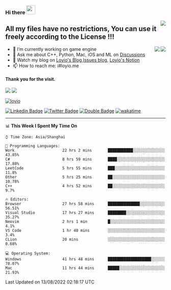 <h3 align="left">Hi there <img src="https://media.giphy.com/media/hvRJCLFzcasrR4ia7z/giphy.gif" width="28"></h3>
<a align="right" href="https://github.com/loyio/loyio/blob/master/STAR/README.md"><img align="right" src="https://img.shields.io/badge/LOYIO-STAR-green" /></a>

## All my files have no restrictions, You can use it freely according to the License !!!

<a href="https://github.com/loyio#gh-light-mode-only">
     <img align="right"  src="https://loy-readme.vercel.app/api/top-langs/?username=loyio&langs_count=6&hide=css,html,jupyter notebook" />
</a>

<a href="https://github.com/loyio#gh-dark-mode-only">
  <img align="right"  src="https://loy-readme.vercel.app/api/top-langs/?username=loyio&langs_count=6&theme=slateorange&hide=css,html,jupyter notebook" />
</a>



- 🔭 I’m currently working on game engine
- 💬 Ask me about C++, Python, Mac, iOS and ML on [Discussions](https://github.com/loyio/blog/discussions)
- 📔 Watch my blog on [Loyio's Blog](https://loyio.me),[Issues blog](https://github.com/loyio/blog/issues), [Loyio's Notion](https://loyio.notion.site/loyio/Loyio-s-Dashboard-2f56bd29222a445ea9d9e8802a1ac83b)
- 📫 How to reach me: i#loyio.me


#### Thank you for the visit.
<img src="http://profile-counter.glitch.me/loyio/count.svg" />

<img src="https://loy-readme.vercel.app/api?username=loyio&show_icons=true&hide=stars&include_all_commits=true&hide_title=true&theme=slateorange" />

     

[![loyio](https://github-profile-trophy.vercel.app/?username=loyio&theme=onedark&column=4)](https://github.com/loyio)

[![Linkedin Badge](https://img.shields.io/badge/-@loyio-0077b5?style=flat-square&logo=Linkedin&logoColor=white&labelColor=0077b5&link=https://www.linkedin.com/in/loyio-hex-363172158/)](https://www.linkedin.com/in/loyio-hex-363172158/)
[![Twitter Badge](https://img.shields.io/badge/-@loyiome-1ca0f1?style=flat-square&labelColor=1ca0f1&logo=twitter&logoColor=white&link=https://twitter.com/loyiome)](https://twitter.com/loyiome)
[![Double Badge](https://img.shields.io/badge/@loyio-007722?style=flat&logo=Douban&logoColor=white)](https://www.douban.com/people/susmote)
[![wakatime](https://wakatime.com/badge/user/c0ddc104-5a20-41d1-ab9a-c4d9ea20a4d9.svg)](https://wakatime.com/@c0ddc104-5a20-41d1-ab9a-c4d9ea20a4d9)

-------
<!--START_SECTION:waka-->
📊 **This Week I Spent My Time On** 

```text
⌚︎ Time Zone: Asia/Shanghai

💬 Programming Languages: 
Work                     22 hrs 2 mins       ███████████░░░░░░░░░░░░░░   43.85% 
C#                       8 hrs 59 mins       ████░░░░░░░░░░░░░░░░░░░░░   17.88% 
LeetCode                 5 hrs 55 mins       ███░░░░░░░░░░░░░░░░░░░░░░   11.8% 
Other                    5 hrs 25 mins       ██░░░░░░░░░░░░░░░░░░░░░░░   10.78% 
C++                      4 hrs 52 mins       ██░░░░░░░░░░░░░░░░░░░░░░░   9.7%

🔥 Editors: 
Browser                  27 hrs 58 mins      ██████████████░░░░░░░░░░░   56.51% 
Visual Studio            17 hrs 27 mins      ████████░░░░░░░░░░░░░░░░░   35.27% 
Neovim                   2 hrs 1 min         █░░░░░░░░░░░░░░░░░░░░░░░░   4.1% 
VS Code                  1 hr 40 mins        ░░░░░░░░░░░░░░░░░░░░░░░░░   3.4% 
CLion                    20 mins             ░░░░░░░░░░░░░░░░░░░░░░░░░   0.68%

💻 Operating System: 
Windows                  41 hrs 48 mins      ███████████████████░░░░░░   78.07% 
Mac                      11 hrs 44 mins      █████░░░░░░░░░░░░░░░░░░░░   21.93%

```


 Last Updated on 13/08/2022 02:18:17 UTC
<!--END_SECTION:waka-->
